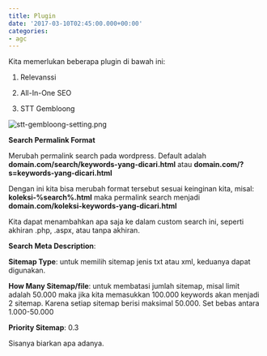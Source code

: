 ```yaml
---
title: Plugin
date: '2017-03-10T02:45:00.000+00:00'
categories:
- agc
---
```


Kita memerlukan beberapa plugin di bawah ini:

1. Relevanssi

2. All-In-One SEO

3. STT Gembloong

![stt-gembloong-setting.png](/uploads/stt-gembloong-setting.png)

**Search Permalink Format**

Merubah permalink search pada wordpress. Default adalah **domain.com/search/keywords-yang-dicari.html** atau **domain.com/?s=keywords-yang-dicari.html**

Dengan ini kita bisa merubah format tersebut sesuai keinginan kita, misal: **koleksi-%search%.html** maka permalink search menjadi **domain.com/koleksi-keywords-yang-dicari.html**

Kita dapat menambahkan apa saja ke dalam custom search ini, seperti akhiran .php, .aspx, atau tanpa akhiran.

**Search Meta Description**:

**Sitemap Type**: untuk memilih sitemap jenis txt atau xml, keduanya dapat digunakan.

**How Many Sitemap/file**: untuk membatasi jumlah sitemap, misal limit adalah 50.000 maka jika kita memasukkan 100.000 keywords akan menjadi 2 sitemap. Karena setiap sitemap berisi maksimal 50.000. Set bebas antara 1.000-50.000

**Priority Sitemap**: 0.3

Sisanya biarkan apa adanya.